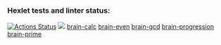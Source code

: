 ### Hexlet tests and linter status:
[![Actions Status](https://github.com/valeriot-fr/frontend-project-44/actions/workflows/hexlet-check.yml/badge.svg)](https://github.com/valeriot-fr/frontend-project-44/actions)
<a href="https://codeclimate.com/github/valeriot-fr/frontend-project-44/maintainability"><img src="https://api.codeclimate.com/v1/badges/294e83f9e2f0d530dfc5/maintainability" /></a>
<a href="https://asciinema.org/a/Rt6huTxFtaOUQyFelmC3pXDfl">brain-calc</a>
<a href="https://asciinema.org/a/tqBSKOfgpiu5r1cS2MD6jrgxR">brain-even</a>
<a href="https://asciinema.org/a/GwPaoUtS4xdLn5hHySzr7l17D">brain-gcd</a>
<a href="https://asciinema.org/a/Uz1Oz6EMxKP6kOcYV4MzAoNi0">brain-progression</a>
<a href="https://asciinema.org/a/bLqmKDQYJMjro2Z611FMecVmw">brain-prime</a>